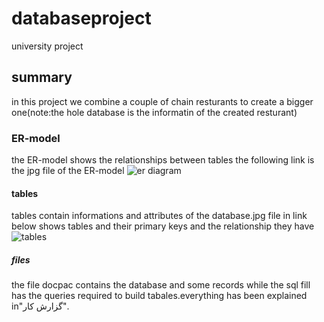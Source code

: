 # databaseproject
university project
## summary
in this project we combine a couple of chain resturants to create a bigger one(note:the hole database is the informatin of the created resturant)
### ER-model
the ER-model shows the relationships between tables the following link is the jpg file of the ER-model
![er diagram](https://github.com/alipg8022/databaseproject/assets/138157586/7e396ef0-a7f8-4894-8545-1640195737e3)
#### tables
tables contain informations and attributes of the database.jpg file in link below shows tables and their primary keys and the relationship they have
![tables](https://github.com/alipg8022/databaseproject/assets/138157586/a51308c5-d9de-4eae-a278-5ffab377700f)
##### files
the file docpac contains the database and some records while the sql fill has the queries required to build tabales.everything has been explained in"گزارش کار".
